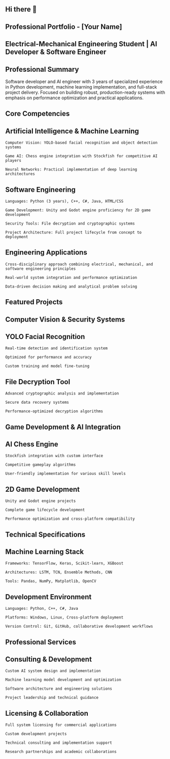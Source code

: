 ## Hi there 👋
## Professional Portfolio - [Your Name]
## Electrical-Mechanical Engineering Student | AI Developer & Software Engineer
## Professional Summary

Software developer and AI engineer with 3 years of specialized experience in Python development, machine learning implementation, and full-stack project delivery. Focused on building robust, production-ready systems with emphasis on performance optimization and practical applications.
## Core Competencies
## Artificial Intelligence & Machine Learning

    

    Computer Vision: YOLO-based facial recognition and object detection systems

    Game AI: Chess engine integration with Stockfish for competitive AI players

    Neural Networks: Practical implementation of deep learning architectures

## Software Engineering

    Languages: Python (3 years), C++, C#, Java, HTML/CSS

    Game Development: Unity and Godot engine proficiency for 2D game development

    Security Tools: File decryption and cryptographic systems

    Project Architecture: Full project lifecycle from concept to deployment

## Engineering Applications

    Cross-disciplinary approach combining electrical, mechanical, and software engineering principles

    Real-world system integration and performance optimization

    Data-driven decision making and analytical problem solving

## Featured Projects
## Computer Vision & Security Systems

## YOLO Facial Recognition

    Real-time detection and identification system

    Optimized for performance and accuracy

    Custom training and model fine-tuning

## File Decryption Tool

    Advanced cryptographic analysis and implementation

    Secure data recovery systems

    Performance-optimized decryption algorithms

## Game Development & AI Integration

## AI Chess Engine

    Stockfish integration with custom interface

    Competitive gameplay algorithms

    User-friendly implementation for various skill levels

## 2D Game Development

    Unity and Godot engine projects

    Complete game lifecycle development

    Performance optimization and cross-platform compatibility

## Technical Specifications
## Machine Learning Stack

    Frameworks: TensorFlow, Keras, Scikit-learn, XGBoost

    Architectures: LSTM, TCN, Ensemble Methods, CNN

    Tools: Pandas, NumPy, Matplotlib, OpenCV

## Development Environment

    Languages: Python, C++, C#, Java

    Platforms: Windows, Linux, Cross-platform deployment

    Version Control: Git, GitHub, collaborative development workflows

## Professional Services
## Consulting & Development

    Custom AI system design and implementation

    Machine learning model development and optimization

    Software architecture and engineering solutions

    Project leadership and technical guidance

## Licensing & Collaboration

    Full system licensing for commercial applications

    Custom development projects

    Technical consulting and implementation support

    Research partnerships and academic collaborations

<!--
**shadowbyte911/shadowbyte911** is a ✨ _special_ ✨ repository because its `README.md` (this file) appears on your GitHub profile.

Here are some ideas to get you started:

- 🔭 I’m currently working on ...
- 🌱 I’m currently learning ...
- 👯 I’m looking to collaborate on ...
- 🤔 I’m looking for help with ...
- 💬 Ask me about ...
- 📫 How to reach me: ...
- 😄 Pronouns: ...
- ⚡ Fun fact: ...
-->
